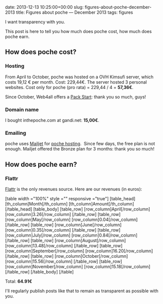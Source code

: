 date: 2013-12-13 10:25:00+00:00
slug: figures-about-poche-december-2013
title: Figures about poche — December 2013
tags: figures

I want transparency with you.

This post is here to tell you how much does poche cost, how much does poche earn.


## How does poche cost?




### Hosting


From April to October, poche was hosted on a OVH Kimsufi server, which costs 19,12 € per month. Cost: 229,44€. The server hosted 3 personal websites. Cost only for poche (pro rata) = 229,44 / 4 = **57,36€**.

Since October, Web4all offers a [Pack Start](https://www.web4all.fr/hebergements.html): thank you so much, guys!


### Domain name


I bought inthepoche.com at gandi.net: **15,00€**.


### Emailing


poche uses [Mailjet](http://mailjet.com) for [poche hosting](http://app.inthepoche.com).  Since few days, the free plan is not enough. Mailjet offered the Bronze plan for 3 months: thank you so much!


## How does poche earn?




### Flattr


[Flattr](https://flattr.com/thing/1265480/poche-a-read-it-later-open-source-system) is the only revenues source. Here are our revenues (in euros):

[table width ="100%" style ="" responsive ="true"]
[table_head]
[th_column]Month[/th_column]
[th_column]Amount[/th_column]
[/table_head]
[table_body]
[table_row]
[row_column]April[/row_column]
[row_column]3.26[/row_column]
[/table_row]
[table_row]
[row_column]May[/row_column]
[row_column]0.04[/row_column]
[/table_row]
[table_row]
[row_column]June[/row_column]
[row_column]0.35[/row_column]
[/table_row]
[table_row]
[row_column]July[/row_column]
[row_column]0.84[/row_column]
[/table_row]
[table_row]
[row_column]August[/row_column]
[row_column]13.48[/row_column]
[/table_row]
[table_row]
[row_column]September[/row_column]
[row_column]16.20[/row_column]
[/table_row]
[table_row]
[row_column]October[/row_column]
[row_column]15.56[/row_column]
[/table_row]
[table_row]
[row_column]November[/row_column]
[row_column]15.18[/row_column]
[/table_row]
[/table_body]
[/table]

Total: **64.91€**

I'll regularly publish posts like that to remain as transparent as possible with you.
